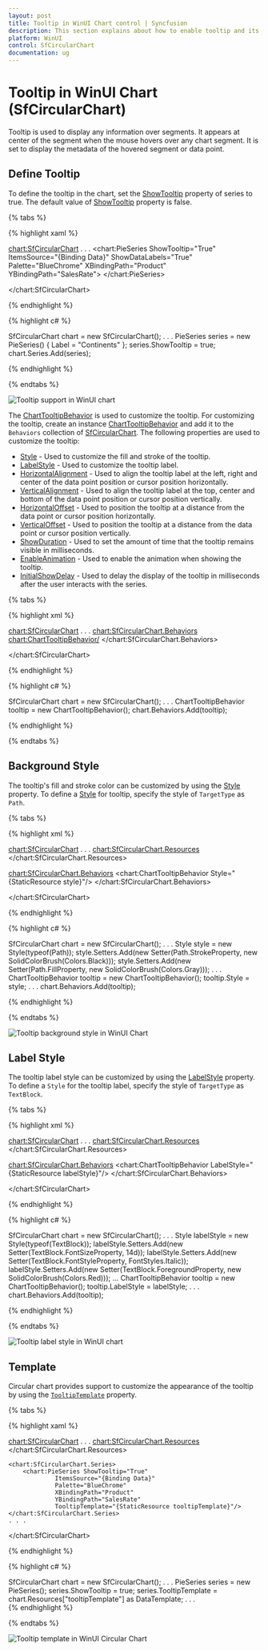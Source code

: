 ```yaml
---
layout: post
title: Tooltip in WinUI Chart control | Syncfusion
description: This section explains about how to enable tooltip and its customization in Syncfusion WinUI Chart (SfCircularChart) control
platform: WinUI
control: SfCircularChart
documentation: ug
---
```


# Tooltip in WinUI Chart (SfCircularChart)

Tooltip is used to display any information over segments. It appears at center of the segment when the mouse hovers over any chart segment. It is set to display the metadata of the hovered segment or data point.

## Define Tooltip

To define the tooltip in the chart, set the [ShowTooltip](https://help.syncfusion.com/cr/winui/Syncfusion.UI.Xaml.Charts.ChartSeriesBase.html#Syncfusion_UI_Xaml_Charts_ChartSeriesBase_ShowTooltip) property of series to true. The default value of [ShowTooltip](https://help.syncfusion.com/cr/winui/Syncfusion.UI.Xaml.Charts.ChartSeriesBase.html#Syncfusion_UI_Xaml_Charts_ChartSeriesBase_ShowTooltip) property is false.

{% tabs %}

{% highlight xaml %}

<chart:SfCircularChart>
. . .
    <chart:PieSeries ShowTooltip="True"
                     ItemsSource="{Binding Data}" 
                     ShowDataLabels="True" 
                     Palette="BlueChrome"
                     XBindingPath="Product" 
                     YBindingPath="SalesRate">
    </chart:PieSeries>

</chart:SfCircularChart>

{% endhighlight %}

{% highlight c# %}

SfCircularChart chart = new SfCircularChart();
. . .
PieSeries series = new PieSeries() { Label = "Continents" };
series.ShowTooltip = true;
chart.Series.Add(series);

{% endhighlight %}

{% endtabs %}

![Tooltip support in WinUI chart](Tooltip_Images/WinUI_pie_chart_tooltip.png)

The [ChartTooltipBehavior](https://help.syncfusion.com/cr/winui/Syncfusion.UI.Xaml.Charts.ChartTooltipBehavior.html) is used to customize the tooltip. For customizing the tooltip, create an instance [ChartTooltipBehavior](https://help.syncfusion.com/cr/winui/Syncfusion.UI.Xaml.Charts.ChartTooltipBehavior.html) and add it to the `Behaviors` collection of [SfCircularChart](https://help.syncfusion.com/cr/winui/Syncfusion.UI.Xaml.Charts.SfCircularChart.html). The following properties are used to customize the tooltip:

* [Style](https://help.syncfusion.com/cr/winui/Syncfusion.UI.Xaml.Charts.ChartTooltipBehavior.html#Syncfusion_UI_Xaml_Charts_ChartTooltipBehavior_Style) - Used to customize the fill and stroke of the tooltip.
* [LabelStyle](https://help.syncfusion.com/cr/winui/Syncfusion.UI.Xaml.Charts.ChartTooltipBehavior.html#Syncfusion_UI_Xaml_Charts_ChartTooltipBehavior_LabelStyle) - Used to customize the tooltip label.
* [HorizontalAlignment](https://help.syncfusion.com/cr/winui/Syncfusion.UI.Xaml.Charts.ChartTooltipBehavior.html#Syncfusion_UI_Xaml_Charts_ChartTooltipBehavior_HorizontalAlignment) - Used to align the tooltip label at the left, right and center of the data point position or cursor position horizontally.
* [VerticalAlignment](https://help.syncfusion.com/cr/winui/Syncfusion.UI.Xaml.Charts.ChartTooltipBehavior.html#Syncfusion_UI_Xaml_Charts_ChartTooltipBehavior_VerticalAlignment) - Used to align the tooltip label at the top, center and bottom of the data point position or cursor position vertically.
* [HorizontalOffset](https://help.syncfusion.com/cr/winui/Syncfusion.UI.Xaml.Charts.ChartTooltipBehavior.html#Syncfusion_UI_Xaml_Charts_ChartTooltipBehavior_HorizontalOffset) - Used to position the tooltip at a distance from the data point or cursor position horizontally.
* [VerticalOffset](https://help.syncfusion.com/cr/winui/Syncfusion.UI.Xaml.Charts.ChartTooltipBehavior.html#Syncfusion_UI_Xaml_Charts_ChartTooltipBehavior_VerticalOffset) - Used to position the tooltip at a distance from the data point or cursor position vertically.
* [ShowDuration](https://help.syncfusion.com/cr/winui/Syncfusion.UI.Xaml.Charts.ChartTooltipBehavior.html#Syncfusion_UI_Xaml_Charts_ChartTooltipBehavior_ShowDuration) - Used to set the amount of time that the tooltip remains visible in milliseconds.
* [EnableAnimation](https://help.syncfusion.com/cr/winui/Syncfusion.UI.Xaml.Charts.ChartTooltipBehavior.html#Syncfusion_UI_Xaml_Charts_ChartTooltipBehavior_EnableAnimation) - Used to enable the animation when showing the tooltip.
* [InitialShowDelay](https://help.syncfusion.com/cr/winui/Syncfusion.UI.Xaml.Charts.ChartTooltipBehavior.html#Syncfusion_UI_Xaml_Charts_ChartTooltipBehavior_InitialShowDelay) - Used to delay the display of the tooltip in milliseconds after the user interacts with the series.

{% tabs %}

{% highlight xml %}

<chart:SfCircularChart>
. . .
<chart:SfCircularChart.Behaviors>
    <chart:ChartTooltipBehavior/>
</chart:SfCircularChart.Behaviors>

</chart:SfCircularChart>

{% endhighlight %}

{% highlight c# %}

SfCircularChart chart = new SfCircularChart();
. . .
ChartTooltipBehavior tooltip = new ChartTooltipBehavior();
chart.Behaviors.Add(tooltip);

{% endhighlight %}

{% endtabs %}

## Background Style

The tooltip's fill and stroke color can be customized by using the [Style](https://help.syncfusion.com/cr/winui/Syncfusion.UI.Xaml.Charts.ChartTooltipBehavior.html#Syncfusion_UI_Xaml_Charts_ChartTooltipBehavior_Style) property. To define a [Style](https://help.syncfusion.com/cr/winui/Syncfusion.UI.Xaml.Charts.ChartTooltipBehavior.html#Syncfusion_UI_Xaml_Charts_ChartTooltipBehavior_Style) for tooltip, specify the style of `TargetType` as `Path`.

{% tabs %}

{% highlight xml %}

<chart:SfCircularChart>
. . .
<chart:SfCircularChart.Resources>
    <Style TargetType="Path" x:Key="style">
        <Setter Property="Stroke" Value="Black"/>
        <Setter Property="Fill" Value="Gray"/>
    </Style>
</chart:SfCircularChart.Resources>

<chart:SfCircularChart.Behaviors>
    <chart:ChartTooltipBehavior Style="{StaticResource style}"/>
</chart:SfCircularChart.Behaviors>

</chart:SfCircularChart>

{% endhighlight %}

{% highlight c# %}

SfCircularChart chart = new SfCircularChart();
. . .
Style style = new Style(typeof(Path));
style.Setters.Add(new Setter(Path.StrokeProperty, new SolidColorBrush(Colors.Black)));
style.Setters.Add(new Setter(Path.FillProperty, new SolidColorBrush(Colors.Gray)));
. . .
ChartTooltipBehavior tooltip = new ChartTooltipBehavior();
tooltip.Style = style;
. . . 
chart.Behaviors.Add(tooltip);

{% endhighlight %}

{% endtabs %}

![Tooltip background style in WinUI Chart](Tooltip_Images/WinUI_pie_chart_tooltip_background_customization.png)

## Label Style

The tooltip label style can be customized by using the [LabelStyle](https://help.syncfusion.com/cr/winui/Syncfusion.UI.Xaml.Charts.ChartTooltipBehavior.html#Syncfusion_UI_Xaml_Charts_ChartTooltipBehavior_LabelStyle) property. To define a `Style` for the tooltip label, specify the style of `TargetType` as `TextBlock`.

{% tabs %}

{% highlight xml %}

<chart:SfCircularChart>
. . .
<chart:SfCircularChart.Resources>
    <Style TargetType="TextBlock" x:Key="labelStyle">
        <Setter Property="FontSize" Value="14"/>
        <Setter Property="Foreground" Value="Red"/>
        <Setter Property="FontStyle" Value="Italic"/>
    </Style>
</chart:SfCircularChart.Resources>

<chart:SfCircularChart.Behaviors>
    <chart:ChartTooltipBehavior LabelStyle="{StaticResource labelStyle}"/>
</chart:SfCircularChart.Behaviors>

</chart:SfCircularChart>

{% endhighlight %}

{% highlight c# %}

SfCircularChart chart = new SfCircularChart();
. . .
Style labelStyle = new Style(typeof(TextBlock));
labelStyle.Setters.Add(new Setter(TextBlock.FontSizeProperty, 14d));
labelStyle.Setters.Add(new Setter(TextBlock.FontStyleProperty, FontStyles.Italic));
labelStyle.Setters.Add(new Setter(TextBlock.ForegroundProperty, new SolidColorBrush(Colors.Red)));
...
ChartTooltipBehavior tooltip = new ChartTooltipBehavior();
tooltip.LabelStyle = labelStyle;
. . .
chart.Behaviors.Add(tooltip);

{% endhighlight %}

{% endtabs %}

![Tooltip label style in WinUI chart](Tooltip_Images/WinUI_pie_chart_tooltip_label_customization.png)

## Template

Circular chart provides support to customize the appearance of the tooltip by using the [`TooltipTemplate`](https://help.syncfusion.com/cr/winui/Syncfusion.UI.Xaml.Charts.ChartSeriesBase.html#Syncfusion_UI_Xaml_Charts_ChartSeriesBase_TooltipTemplate) property. 

{% tabs %}

{% highlight xaml %}

<chart:SfCircularChart>
. . .
    <chart:SfCircularChart.Resources>
        <DataTemplate x:Key="tooltipTemplate">
            <StackPanel Orientation="Horizontal">
                <TextBlock Text="{Binding Item.Product}" Foreground="Black" FontWeight="Medium" FontSize="12" HorizontalAlignment="Center" VerticalAlignment="Center"/>
                <TextBlock Text=" : " Foreground="Black" FontWeight="Medium" FontSize="12" HorizontalAlignment="Center" VerticalAlignment="Center"/>
                <TextBlock Text="{Binding Item.SalesRate}" Foreground="Black" FontWeight="Medium" FontSize="12" HorizontalAlignment="Center" VerticalAlignment="Center"/>
            </StackPanel>
        </DataTemplate>
    </chart:SfCircularChart.Resources>

    <chart:SfCircularChart.Series>
        <chart:PieSeries ShowTooltip="True"
                 ItemsSource="{Binding Data}" 
                 Palette="BlueChrome"
                 XBindingPath="Product" 
                 YBindingPath="SalesRate"
                 TooltipTemplate="{StaticResource tooltipTemplate}"/>
    </chart:SfCircularChart.Series>
    . . .
</chart:SfCircularChart>

{% endhighlight %}

{% highlight c# %}

SfCircularChart chart = new SfCircularChart();
. . .
PieSeries series = new PieSeries();
series.ShowTooltip = true;
series.TooltipTemplate = chart.Resources["tooltipTemplate"] as DataTemplate;
. . .     
{% endhighlight %}

{% endtabs %}

![Tooltip template in WinUI Circular Chart](Tooltip_Images/WinUI_pie_chart_tooltip_template.png)

